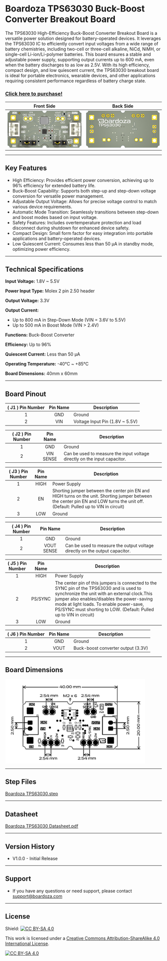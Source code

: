 # Boardoza TPS63030 Buck-Boost Converter Breakout Board
The TPS63030 High-Efficiency Buck-Boost Converter Breakout Board is a versatile power solution designed for battery-operated devices. It leverages the TPS63030 IC to efficiently convert input voltages from a wide range of battery chemistries, including two-cell or three-cell alkaline, NiCd, NiMH, or single-cell Li-ion/Li-polymer batteries. This board ensures a stable and adjustable power supply, supporting output currents up to 600 mA, even when the battery discharges to as low as 2.5V. With its high efficiency, compact design, and low quiescent current, the TPS63030 breakout board is ideal for portable electronics, wearable devices, and other applications requiring consistent performance regardless of battery charge state.

### [Click here to purchase!](https://www.ozdisan.com/maker-and-iot-products/boardoza/boardoza-modules/BOARDOZA-TPS63030/1206513)

|Front Side|Back Side|
|:---:|:---:|
| ![ TPS63030 Front](./assets/TPS63030%20Front.png)| ![ TPS63030 Back](./assets/TPS63030%20Back.png)|

---
## Key Features
- High Efficiency: Provides efficient power conversion, achieving up to 96% efficiency for extended battery life.
- Buck-Boost Capability: Supports both step-up and step-down voltage conversion for versatile power management.
- Adjustable Output Voltage: Allows for precise voltage control to match various device requirements.
- Automatic Mode Transition: Seamlessly transitions between step-down and boost modes based on input voltage.
- Safety Features: Includes overtemperature protection and load disconnect during shutdown for enhanced device safety.
- Compact Design: Small form factor for easy integration into portable applications and battery-operated devices.
- Low Quiescent Current: Consumes less than 50 μA in standby mode, optimizing power efficiency.

---

## Technical Specifications
**Input Voltage:**	1.8V ~ 5.5V

**Power Input Type:** Molex 2 pin 2.50 header

**Output Voltage:** 3.3V	

**Output Current:** 
- Up to 800 mA in Step-Down Mode (VIN = 3.6V to 5.5V)  
- Up to 500 mA in Boost Mode (VIN > 2.4V)  
 
**Functions:**	Buck-Boost Converter

**Efficiency:** Up to 96%

**Quiescent Current:** Less than 50 μA  

**Operating Temperature:**	-40°C ~ +85°C

**Board Dimensions:**	40mm x 60mm

---

## Board Pinout
| ( J1 ) Pin Number | Pin Name | Description |
|:---:|:---:|---|
| 1 | GND | Ground |
| 2 | VIN | Voltage Input Pin (1.8V ~ 5.5V) |

| ( J2 ) Pin Number | Pin Name | Description |
|:---:|:---:|---|
| 1 | GND | Ground |
| 2 | VIN SENSE | Can be used to measure the input voltage directly on the input capacitor. |

| ( J3 ) Pin Number | Pin Name | Description |
|:---:|:---:|---|
| 1 | HIGH | Power Supply |
| 2 | EN | Shorting jumper between the center pin EN and HIGH turns on the unit. Shorting jumper between the center pin EN and LOW turns the unit off. (Default: Pulled up to VIN in circuit) |
| 3 | LOW | Ground |

| ( J4 ) Pin Number | Pin Name | Description |
|:---:|:---:|---|
| 1 | GND | Ground |
| 2 | VOUT SENSE | Can be used to measure the output voltage directly on the output capacitor. |

| ( J5 ) Pin Number | Pin Name | Description |
|:---:|:---:|---|
| 1 | HIGH | Power Supply |
| 2 | PS/SYNC | The center pin of this jumpers is connected to the SYNC pin of the TPS63030 and is used to synchronize the unit with an external clock.This jumper also enables/disables the power-saving mode at light loads. To enable power-save, PS/SYNC must  shorting  to LOW. (Default: Pulled up to VIN in circuit) |
| 3 | LOW | Ground |

| ( J6 ) Pin Number | Pin Name | Description |
|:---:|:---:|---|
| 1 | GND | Ground |
| 2 | VOUT | Buck-boost converter output (3.3V) |

---
## Board Dimensions

<img src="./assets/TPS63030 Dimension.png" alt=" TPS63030 Dimension" width="450"/>

---
## Step Files

[Boardoza TPS63030.step](./assets/TPS63030%20Step.step)

---
## Datasheet

[Boardoza TPS63030 Datasheet.pdf](./assets/TPS63030%20Datasheet.pdf)

---
## Version History
- V1.0.0 - Initial Release

---
## Support
- If you have any questions or need support, please contact support@boardoza.com

---
## License

Shield: [![CC BY-SA 4.0][cc-by-sa-shield]][cc-by-sa]

This work is licensed under a [Creative Commons Attribution-ShareAlike 4.0 International License][cc-by-sa].

[![CC BY-SA 4.0][cc-by-sa-image]][cc-by-sa]

[cc-by-sa]: http://creativecommons.org/licenses/by-sa/4.0/
[cc-by-sa-image]: https://licensebuttons.net/l/by-sa/4.0/88x31.png
[cc-by-sa-shield]: https://img.shields.io/badge/License-CC%20BY--SA%204.0-lightgrey.svg
